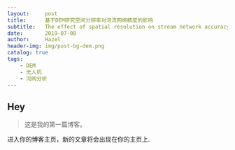 ```yaml
---
layout:     post
title:      基于DEM研究空间分辨率对河流网络精度的影响
subtitle:   The effect of spatial resolution on stream network accuracy using digital terrain models: A comparative approach
date:       2019-07-08
author:     Hazel
header-img: img/post-bg-dem.png
catalog: true
tags:
    - DEM
    - 无人机
    - 河网分析
---
```




## Hey
>这是我的第一篇博客。

进入你的博客主页，新的文章将会出现在你的主页上.
